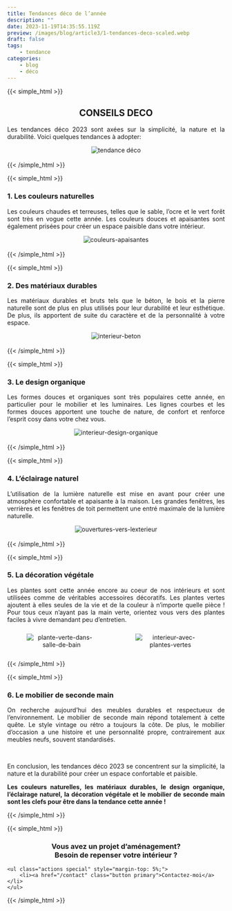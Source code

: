 ```yaml
---
title: Tendances déco de l’année
description: ""
date: 2023-11-19T14:35:55.119Z
preview: /images/blog/article3/1-tendances-deco-scaled.webp
draft: false
tags:
    - tendance
categories:
    - blog
    - déco
---
```


<!-- FM:Snippet:Start data:{"id":"Article-titre-centré","fields":[]} -->
{{< simple_html >}}

<div>
    <h2 style="text-align: center;">
        CONSEILS DECO
    </h2>
</div>

<div>
    <p style="text-align: justify;">
        Les tendances déco 2023 sont axées sur la simplicité, la nature et la durabilité.
        Voici quelques tendances à adopter:     
  </p>
</div>


<div style="text-align: center;">
  <img src="/images/blog//article3/1-tendances-deco-scaled.webp" alt="tendance déco" style="max-width: 70%; height: auto;">
</div>

</br>
{{< /simple_html >}}
<!-- FM:Snippet:End -->

<!-- FM:Snippet:Start data:{"id":"Article-titre-non-centré-h3","fields":[]} -->
{{< simple_html >}}

<div>
    <h3>
        1. Les couleurs naturelles
    </h3>
</div>

<div>
    <p style="text-align: justify;">
        Les couleurs chaudes et terreuses, telles que le sable, l’ocre et le vert forêt sont très en vogue cette année. Les couleurs douces et apaisantes sont également prisées pour créer un espace paisible dans votre intérieur.
  </p>
</div>


<div style="text-align: center;">
  <img src="/images/blog/article3/2-interieur-couleurs-apaisantes-scaled.webp" alt="couleurs-apaisantes" style="max-width: 70%; height: auto;">
</div>

</br>
{{< /simple_html >}}
<!-- FM:Snippet:End -->

<!-- FM:Snippet:Start data:{"id":"Article-titre-non-centré-h3","fields":[]} -->
{{< simple_html >}}

<div>
    <h3>
        2. Des matériaux durables
    </h3>
</div>

<div>
    <p style="text-align: justify;">
        Les matériaux durables et bruts tels que le béton, le bois et la pierre naturelle sont de plus en plus utilisés pour leur durabilité et leur esthétique. De plus, ils apportent de suite du caractère et de la personnalité à votre espace.
  </p>
</div>


<div style="text-align: center;">
  <img src="/images/blog/article3/3-interieur-beton-scaled.webp" alt="interieur-beton" style="max-width: 70%; height: auto;">
</div>

</br>
{{< /simple_html >}}
<!-- FM:Snippet:End -->

<!-- FM:Snippet:Start data:{"id":"Article-titre-non-centré-h3","fields":[]} -->
{{< simple_html >}}

<div>
    <h3>
        3. Le design organique
    </h3>
</div>

<div>
    <p style="text-align: justify;">
        Les formes douces et organiques sont très populaires cette année, en particulier pour le mobilier et les luminaires. Les lignes courbes et les formes douces apportent une touche de nature, de confort et renforce l’esprit cosy dans votre chez vous.
  </p>
</div>


<div style="text-align: center;">
  <img src="/images/blog/article3/4-interieur-design-organique-scaled.webp" alt="interieur-design-organique" style="max-width: 70%; height: auto;">
</div>

</br>
{{< /simple_html >}}
<!-- FM:Snippet:End -->

<!-- FM:Snippet:Start data:{"id":"Article-titre-non-centré-h3","fields":[]} -->
{{< simple_html >}}

<div>
    <h3>
        4. L’éclairage naturel
    </h3>
</div>

<div>
    <p style="text-align: justify;">
        L’utilisation de la lumière naturelle est mise en avant pour créer une atmosphère confortable et apaisante à la maison. Les grandes fenêtres, les verrières et les fenêtres de toit permettent une entré maximale de la lumière naturelle.
  </p>
</div>


<div style="text-align: center;">
  <img src="/images/blog/article3/5-ouvertures-vers-lexterieur-1-scaled.webp" alt="ouvertures-vers-lexterieur" style="max-width: 70%; height: auto;">
</div>

</br>
{{< /simple_html >}}
<!-- FM:Snippet:End -->

<!-- FM:Snippet:Start data:{"id":"Article-titre-non-centré-h3","fields":[]} -->
{{< simple_html >}}

<div>
    <h3>
        5. La décoration végétale
    </h3>
</div>

<div>
    <p style="text-align: justify;">
        Les plantes sont cette année encore au coeur de nos intérieurs et sont utilisées comme de véritables accessoires décoratifs. Les plantes vertes ajoutent à elles seules de la vie et de la couleur à n’importe quelle pièce ! Pour tous ceux n’ayant pas la main verte, orientez vous vers des plantes faciles à vivre demandant peu d’entretien.
  </p>
</div>

<div style="display: flex; flex-wrap: wrap; text-align: center;">
  <div style="flex: 1; margin: 10px; max-width: 450px;">
    <div>
      <img src="/images/blog/article3/5.1-plante-verte-dans-salle-de-bain-scaled.webp" alt="plante-verte-dans-salle-de-bain" style="max-width: 70%; height: auto;">
    </div>
  </div>
  <div style="flex: 1; margin: 10px; max-width: 450px;">
    <div>
      <img src="/images/blog/article3/5.2-interieur-avec-plantes-vertes-scaled.webp" alt="interieur-avec-plantes-vertes" style="max-width: 70%; height: auto;">
    </div>
  </div>
</div>

</br>
{{< /simple_html >}}
<!-- FM:Snippet:End -->

<!-- FM:Snippet:Start data:{"id":"Article-titre-non-centré-h3","fields":[]} -->
{{< simple_html >}}

<div>
    <h3>
        6. Le mobilier de seconde main
    </h3>
</div>

<div>
    <p style="text-align: justify;">
        On recherche aujourd’hui des meubles durables et respectueux de l’environnement. Le mobilier de seconde main répond totalement à cette quête. Le style vintage ou rétro a toujours la côte. De plus, le mobilier d’occasion a une histoire et une personnalité propre, contrairement aux meubles neufs, souvent standardisés.
  </p>
</div>


<div style="text-align: center;">
  <img src="/images/blog//article3/6-enfilade.webp" alt="" style="max-width: 70%; height: auto;">
</div>

</br>

<div>
    <p style="text-align: justify;">
        En conclusion, les tendances déco 2023 se concentrent sur la simplicité, la nature et la durabilité pour créer un espace confortable et paisible.
  </p>
</div>

<div>
    <p style="text-align: justify; font-weight: bold;">
        Les couleurs naturelles, les matériaux durables, le design organique, l’éclairage naturel, la décoration végétale et le mobilier de seconde main sont les clefs pour être dans la tendance cette année !
  </p>
</div>
{{< /simple_html >}}
<!-- FM:Snippet:End -->

<!-- FM:Snippet:Start data:{"id":"contactez-moi","fields":[]} -->
{{< simple_html >}}
</br>
<div>
    <h3 style="text-align: center;">
        Vous avez un projet d’aménagement? </br> Besoin de repenser votre intérieur ?
    </h3>

	<ul class="actions special" style="margin-top: 5%;">
		<li><a href="/contact" class="button primary">Contactez-moi</a></li>
	</ul>
 </div>
{{< /simple_html >}}
<!-- FM:Snippet:End -->